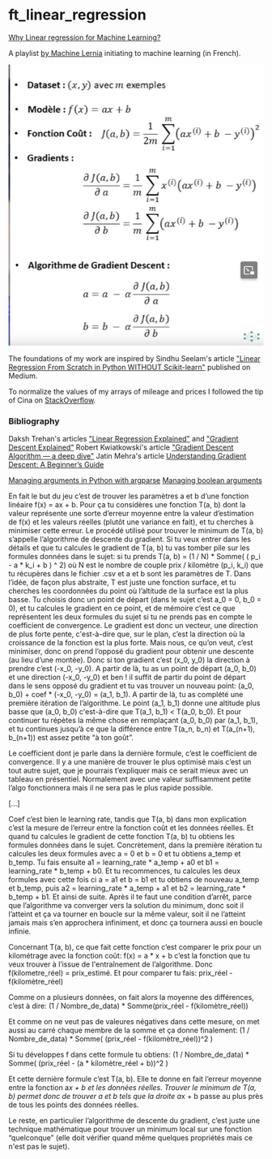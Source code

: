 # ft_linear_regression





[Why Linear regression for Machine Learning?](https://www.youtube.com/watch?v=qxo8p8PtFeA)

A playlist [by Machine Lernia](https://www.youtube.com/watch?v=EUD07IiviJg&list=PLO_fdPEVlfKqUF5BPKjGSh7aV9aBshrpY) initiating to machine learning (in French).

![formulas](varia/img/mlearnia_formulas.png)

The foundations of my work are inspired by Sindhu Seelam's article ["Linear Regression From Scratch in Python WITHOUT Scikit-learn"](https://medium.com/geekculture/linear-regression-from-scratch-in-python-without-scikit-learn-a06efe5dedb6) published on Medium.

To normalize the values of my arrays of mileage and prices I followed the tip of Cina on [StackOverflow](https://stackoverflow.com/a/41532180).

### Bibliography

Daksh Trehan's articles ["Linear Regression Explained"](https://pub.towardsai.net/linear-regression-explained-f5cc85ae2c5c) and ["Gradient Descent Explained"](https://towardsdatascience.com/gradient-descent-explained-9b953fc0d2c)
Robert Kwiatkowski's article ["Gradient Descent Algorithm — a deep dive"](https://towardsdatascience.com/gradient-descent-algorithm-a-deep-dive-cf04e8115f210)
Jatin Mehra's article [Understanding Gradient Descent: A Beginner’s Guide](https://medium.com/@jatinmehra119/understanding-gradient-descent-a-beginners-guide-ad1f948b4b0a)

[Managing arguments in Python with argparse](https://stackoverflow.com/a/11618620)
[Managing boolean arguments](https://stackoverflow.com/questions/15008758/parsing-boolean-values-with-argparse)

En fait le but du jeu c’est de trouver les paramètres a et b d’une fonction linéaire f(x) = ax + b.
Pour ça tu considères une fonction T(a, b) dont la valeur représente une sorte d’erreur moyenne entre la valeur d’estimation de f(x) et les valeurs réelles (plutôt une variance en fait), et tu cherches à minimiser cette erreur.
Le procédé utilisé pour trouver le minimum de T(a, b) s’appelle l’algorithme de descente du gradient. Si tu veux entrer dans les détails et que tu calcules le gradient de T(a, b) tu vas tomber pile sur les formules données dans le sujet: si tu prends T(a, b) = (1 / N) * Somme( ( p_i - a * k_i + b ) ^ 2) où N est le nombre de couple prix / kilomètre (p_i, k_i) que tu récupères dans le fichier .csv et a et b sont les paramètres de T.
Dans l’idée, de façon plus abstraite, T est juste une fonction surface, et tu cherches les coordonnées du point où l’altitude de la surface est la plus basse.
Tu choisis donc un point de départ (dans le sujet c’est a_0 = 0, b_0 = 0), et tu calcules le gradient en ce point, et de mémoire c’est ce que représentent les deux formules du sujet si tu ne prends pas en compte le coefficient de convergence.
Le gradient est donc un vecteur, une direction de plus forte pente, c'est-à-dire que, sur le plan, c’est la direction où la croissance de la fonction est la plus forte. Mais nous, ce qu’on veut, c’est minimiser, donc on prend l’opposé du gradient pour obtenir une descente (au lieu d’une montée). Donc si ton gradient c’est (x_0, y_0) la direction à prendre c’est (-x_0, -y_0).
A partir de là, tu as un point de départ (a_0, b_0) et une direction (-x_0, -y_0) et ben ! il suffit de partir du point de départ dans le sens opposé du gradient et tu vas trouver un nouveau point: (a_0, b_0) + coef * (-x_0, -y_0) = (a_1, b_1).
A partir de là, tu as complété une première itération de l’algorithme. Le point (a_1, b_1) donne une altitude plus basse que (a_0, b_0) c'est-à-dire que T(a_1, b_1) < T(a_0, b_0).
Et pour continuer tu répètes la même chose en remplaçant (a_0, b_0) par (a_1, b_1), et tu continues jusqu’à ce que la différence entre T(a_n, b_n) et T(a_(n+1), b_(n+1)) est assez petite “à ton goût”.

Le coefficient dont je parle dans la dernière formule, c’est le coefficient de convergence. Il y a une manière de trouver le plus optimisé mais c’est un tout autre sujet, que je pourrais t’expliquer mais ce serait mieux avec un tableau en présentiel.
Normalement avec une valeur suffisamment petite l’algo fonctionnera mais il ne sera pas le plus rapide possible.

[...]

Coef c’est bien le learning rate, tandis que T(a, b) dans mon explication c’est la mesure de l’erreur entre la fonction coût et les données réelles.
Et quand tu calcules le gradient de cette fonction T(a, b) tu obtiens les formules données dans le sujet.
Concrètement, dans la première itération tu calcules les deux formules avec a = 0 et b = 0 et tu obtiens a_temp et b_temp.
Tu fais ensuite a1 = learning_rate * a_temp + a0 et b1 = learning_rate * b_temp + b0.
Et tu recommences, tu calcules les deux formules avec cette fois ci a = a1 et b = b1 et tu obtiens de nouveau a_temp et b_temp, puis a2 = learning_rate * a_temp + a1 et b2 = learning_rate * b_temp + b1. Et ainsi de suite.
Après il te faut une condition d’arrêt, parce que l’algorithme va converger vers la solution du minimum, donc soit il l’atteint et ça va tourner en boucle sur la même valeur, soit il ne l’atteint jamais mais s’en approchera infiniment, et donc ça tournera aussi en boucle infinie.

Concernant T(a, b), ce que fait cette fonction c’est comparer le prix pour un kilométrage avec la fonction coût:
f(x) = a * x + b
c’est la fonction que tu veux trouver à l’issue de l'entraînement de l’algorithme. Donc f(kilometre_réel) = prix_estimé.
Et pour comparer tu fais:
prix_réel - f(kilomètre_réel)

Comme on a plusieurs données, on fait alors la moyenne des différences, c’est à dire:
(1 / Nombre_de_data) * Somme(prix_réel - f(kilomètre_réel))

Et comme on ne veut pas de valeures négatives dans cette mesure, on met aussi au carré chaque membre de la somme et ça donne finalement:
(1 / Nombre_de_data) * Somme( (prix_réel - f(kilomètre_réel))^2 )

Si tu développes f dans cette formule tu obtiens:
(1 / Nombre_de_data) * Somme( (prix_réel - (a * kilomètre_réel + b))^2 )

Et cette dernière formule c’est T(a, b). Elle te donne en fait l’erreur moyenne entre la fonction a*x + b et les données réelles.
Trouver le minimum de T(a, b) permet donc de trouver a et b tels que la droite a*x + b passe au plus près de tous les points des données réelles.

Le reste, en particulier l’algorithme de descente du gradient, c’est juste une technique mathématique pour trouver un minimum local sur une fonction “quelconque” (elle doit vérifier quand même quelques propriétés mais ce n'est pas le sujet).
